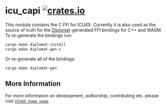 # icu_capi [![crates.io](http://meritbadge.herokuapp.com/icu_capi)](https://crates.io/crates/icu_capi)

This module contains the C FFI for ICU4X. Currently it is also used as the source
of truth for the [Diplomat](https://github.com/rust-diplomat/diplomat)-generated FFI bindings
for C++ and WASM. To re-generate the bindings run:

```sh
cargo make diplomat-install
cargo make diplomat-gen-c
```

Or re-generate all of the bindings:

```sh
cargo make diplomat-gen
```

## More Information

For more information on development, authorship, contributing etc. please visit [`ICU4X home page`](https://github.com/unicode-org/icu4x).
